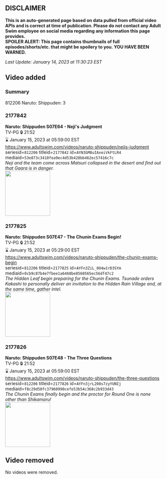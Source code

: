 ## DISCLAIMER
**This is an auto-generated page based on data pulled from official video APIs and is correct at time of publication. Please do not contact any Adult Swim employee on social media regarding any information this page provides.**  
**SPOILER ALERT: This page contains thumbnails of full episodes/shorts/etc. that might be spoilery to you. YOU HAVE BEEN WARNED.**  

_Last Update: January 14, 2023 at 11:30:23 EST_
## Video added
### Summary
812206 Naruto: Shippuden: 3  
### 2177842
**Naruto: Shippuden S07E64 - Neji's Judgment**  
TV-PG 🔒 21:52  
⌛ January 15, 2023 at 05:59:00 EST  
https://www.adultswim.com/videos/naruto-shippuden/nejis-judgment  
seriesid=`812206` titleid=`2177842` id=`AYN3GM8uIAxeiVkFtLR4` mediaid=`53e873c3410fea9ec4d53b428bb462ec57416c7c`  
_Neji and the team come across Matsuri collapsed in the desert and find out that Gaara is in danger._  
<a href="https://media.cdn.adultswim.com/uploads/20220927/thumbnails/2_229271557406-NarutoShippuden_412_NejisJudgement.png"><img src="https://media.cdn.adultswim.com/uploads/20220927/thumbnails/2_229271557406-NarutoShippuden_412_NejisJudgement.png" height="144px" /></a>
### 2177825
**Naruto: Shippuden S07E47 - The Chunin Exams Begin!**  
TV-PG 🔒 21:52  
⌛ January 15, 2023 at 05:29:00 EST  
https://www.adultswim.com/videos/naruto-shippuden/the-chunin-exams-begin  
seriesid=`812206` titleid=`2177825` id=`AYFn3ZiL_0O4w1rD3SYm` mediaid=`0cb9c87b4e7fbee1a6468be8568565ec56df47c2`  
_The Hidden Leaf begin preparing for the Chunin Exams. Tsunade orders Kakashi to personally deliver an invitation to the Hidden Rain Village and, at the same time, gather intel._  
<a href="https://media.cdn.adultswim.com/uploads/20220615/thumbnails/2_226151056144-NarutoShippuden_395_TheChuninExamsBegin.png"><img src="https://media.cdn.adultswim.com/uploads/20220615/thumbnails/2_226151056144-NarutoShippuden_395_TheChuninExamsBegin.png" height="144px" /></a>
### 2177826
**Naruto: Shippuden S07E48 - The Three Questions**  
TV-PG 🔒 21:52  
⌛ January 15, 2023 at 05:59:00 EST  
https://www.adultswim.com/videos/naruto-shippuden/the-three-questions  
seriesid=`812206` titleid=`2177826` id=`AYFn3jrL208s7zyYUNIj` mediaid=`f8c29d50fc37960990cefe53b54c368c2b933d43`  
_The Chunin Exams finally begin and the proctor for Round One is none other than Shikamaru!_  
<a href="https://media.cdn.adultswim.com/uploads/20220615/thumbnails/2_226151056569-NarutoShippuden_396_TheThreeQuestions.png"><img src="https://media.cdn.adultswim.com/uploads/20220615/thumbnails/2_226151056569-NarutoShippuden_396_TheThreeQuestions.png" height="144px" /></a>
## Video removed
No videos were removed.  
